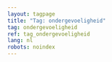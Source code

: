 ```yaml
---
layout: tagpage
title: "Tag: ondergevoeligheid"
tag: ondergevoeligheid
ref: tag_ondergevoeligheid
lang: nl
robots: noindex
---
```

